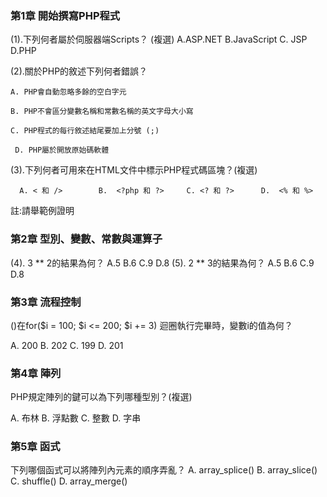 ### 第1章 開始撰寫PHP程式 

(1).下列何者屬於伺服器端Scripts？ (複選)  A.ASP.NET  B.JavaScript  C. JSP   D.PHP

(2).關於PHP的敘述下列何者錯誤？

    A. PHP會自動忽略多餘的空白字元

    B. PHP不會區分變數名稱和常數名稱的英文字母大小寫

    C. PHP程式的每行敘述結尾要加上分號 (;)

     D. PHP屬於開放原始碼軟體

(3).下列何者可用來在HTML文件中標示PHP程式碼區塊？(複選) 

      A. < 和 />        B.  <?php 和 ?>     C. <? 和 ?>      D.  <% 和 %>

  註:請舉範例證明

### 第2章 型別、變數、常數與運算子 

(4). 3 ** 2的結果為何？  A.5   B.6  C.9   D.8
(5). 2 ** 3的結果為何？  A.5   B.6  C.9   D.8


### 第3章 流程控制 

()在for($i = 100; $i <= 200; $i += 3) 迴圈執行完畢時，變數i的值為何？

  A. 200         B. 202           C. 199         D. 201

### 第4章 陣列 

PHP規定陣列的鍵可以為下列哪種型別？(複選)

A.  布林          B.       浮點數         C.  整數         D.   字串

### 第5章 函式 

下列哪個函式可以將陣列內元素的順序弄亂？  A. array_splice() B. array_slice()   C. shuffle() D. array_merge()
